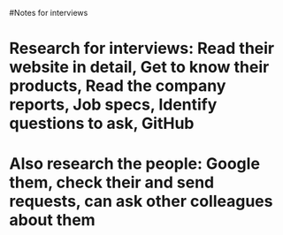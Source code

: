 #Notes for interviews
# Research for interviews: Read their website in detail, Get to know their products, Read the company reports, Job specs, Identify questions to ask, GitHub
# Also research the people: Google them, check their and send requests, can ask other colleagues about them
